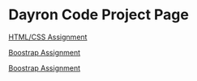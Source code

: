 # Dayron Code Project Page
<a href="https://dcholloway.github.io/WEBT-2310/Buisness Website/index.html">HTML/CSS Assignment</a>

<a href="https://dcholloway.github.io/WEBT-2310/Bootstrap/index.html">Boostrap Assignment</a>

<a href="https://dcholloway.github.io/WEBT-2310/Figma Website/index.html">Boostrap Assignment</a>
